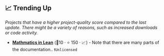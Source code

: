 ## 📈 Trending Up

_Projects that have a higher project-quality score compared to the last update. There might be a variety of reasons, such as increased downloads or code activity._

- <b><a href="https://leanprover-community.github.io/mathematics_in_lean/">Mathmatics in Lean</a></b> (🥈10 · ⭐ 150 · 📈) - Note that there are many parts of the documentation.. <code>❗Unlicensed</code>
